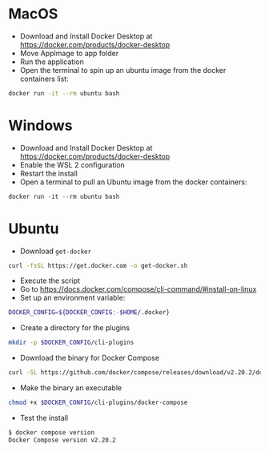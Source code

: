 
# MacOS

- Download and Install Docker Desktop at https://docker.com/products/docker-desktop
- Move AppImage to app folder
- Run the application
- Open the terminal to spin up an ubuntu image from the docker containers list:
```bash
docker run -it --rm ubuntu bash
```

# Windows

- Download and Install Docker Desktop at https://docker.com/products/docker-desktop
- Enable the WSL 2 configuration
- Restart the install
- Open a terminal to pull an Ubuntu image from the docker containers:
```powershell
docker run -it --rm ubuntu bash
```

# Ubuntu

- Download `get-docker` 
```bash
curl -fsSL https://get.docker.com -o get-docker.sh
```
- Execute the script
- Go to https://docs.docker.com/compose/cli-command/#install-on-linux
- Set up an environment variable:
```bash
DOCKER_CONFIG=${DOCKER_CONFIG:-$HOME/.docker}
```
- Create a directory for the plugins
```bash
mkdir -p $DOCKER_CONFIG/cli-plugins
```
- Download the binary for Docker Compose
```bash
curl -SL https://github.com/docker/compose/releases/download/v2.20.2/docker-compose-linux-x86_64 -o $DOCKER_CONFIG/cli-plugins/docker-compose
```
- Make the binary an executable
```bash
chmod +x $DOCKER_CONFIG/cli-plugins/docker-compose
```
- Test the install
```bash
$ docker compose version
Docker Compose version v2.20.2
```